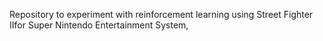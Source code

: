 Repository to experiment with reinforcement learning using Street Fighter IIfor Super Nintendo Entertainment System,

